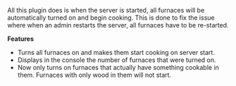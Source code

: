 All this plugin does is when the server is started, all furnaces will be automatically turned on and begin cooking. This is done to fix the issue where when an admin restarts the server, all furnaces have to be re-started.

**Features** 


* Turns all furnaces on and makes them start cooking on server start.
* Displays in the console the number of furnaces that were turned on.
* Now only turns on furnaces that actually have something cookable in them. Furnaces with only wood in them will not start.